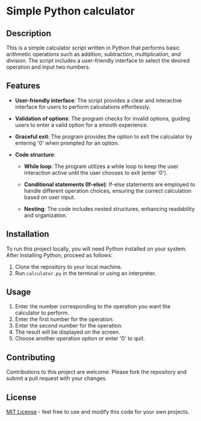 # Simple Python calculator

## Description
This is a simple calculator script written in Python that performs basic arithmetic operations such as addition, subtraction, multiplication, and division. 
The script includes a user-friendly interface to select the desired operation and input two numbers.

## Features
- **User-friendly interface**: The script provides a clear and interactive interface for users to perform calculations effortlessly.

- **Validation of options**: The program checks for invalid options, guiding users to enter a valid option for a smooth experience.

- **Graceful exit**: The program provides the option to exit the calculator by entering '0' when prompted for an option.

- **Code structure**:
  - **While loop**: The program utilizes a while loop to keep the user interaction active until the user chooses to exit (enter '0').
  
  - **Conditional statements (If-else)**: If-else statements are employed to handle different operation choices, ensuring the correct calculation based on user input.
  
  - **Nesting**: The code includes nested structures, enhancing readability and organization. 


## Installation
To run this project locally, you will need Python installed on your system. After installing Python, proceed as follows:
1. Clone the repository to your local machine.
2. Run `calculator.py` in the terminal or using an interpreter.

## Usage
1. Enter the number corresponding to the operation you want the calculator to perform.
2. Enter the first number for the operation.
3. Enter the second number for the operation.
4. The result will be displayed on the screen.
5. Choose another operation option or enter '0' to quit.

## Contributing
Contributions to this project are welcome. Please fork the repository and submit a pull request with your changes.

## License
[MIT License](LICENSE.md) - feel free to use and modify this code for your own projects.
